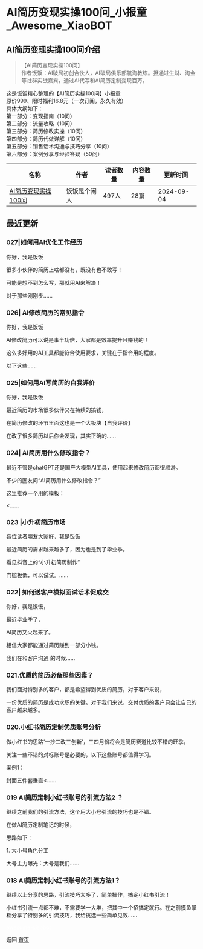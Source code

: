 # AI简历变现实操100问_小报童_Awesome_XiaoBOT

## AI简历变现实操100问介绍
> 【AI简历变现实操100问】    
作者饭饭：AI破局初创合伙人，AI破局俱乐部航海教练。担通过生财、淘金等社群实战嘉宾，通过AI代写和Ai简历定制变现百万。    
    
这是饭饭精心整理的【AI简历实操100问】小报童    
原价999、限时福利16.8元（一次订阅，永久有效）    
具体大纲如下：    
第一部分：变现指南（10问）    
第二部分：流量攻略（10问）    
第三部分：简历修改实操（10问）    
第四部分：简历代做详解（10问）    
第五部分：销售话术沟通与技巧分享（10问）    
第六部分：案例分享与经验答疑（50问）  
  


|名称|作者|读者数量|内容数量|更新时间|
|---|---|---|---|---|
|[AI简历变现实操100问](https://xiaobot.net/p/F49091?refer=0b133df9-27dc-423b-8101-639049001c13)|饭饭是个闲人|497人|28篇|2024-09-04|

## 最近更新
### 027|如何用AI优化工作经历

你好，我是饭饭

很多小伙伴的简历上啥都没有，既没有也不敢写！

可能是想不到怎么写，那就用AI来解决！

对于那些刚刚步......

### 026| AI修改简历的常见指令

你好，我是饭饭

AI修改简历可以说是事半功倍，大家都是效率提升且赚钱的！

这么多好用的AI工具都能符合使用要求，关键在于指令用的程度。

以下这些......

### 025|如何用AI写简历的自我评价

你好，我是饭饭

最近简历的市场很多伙伴又在持续的搞钱，

在简历修改的环节里面这也是一个大板块【自我评价】

在改了很多简历以后你会发现，其实正确的......

### 024| AI简历用什么修改指令？

最近不管是chatGPT还是国产大模型AI工具，使用起来修改简历都很顺滑。

不少的圈友问“AI简历用什么修改指令？”

这里推荐一个用的模板：

<......

### 023 |小升初简历市场

各位读者朋友大家好，我是饭饭

最近简历的需求越来越多了，因为也是到了毕业季。

看见抖音上的“小升初简历制作”

门槛极低，可以试试。......

### 022| 如何送客户模拟面试话术促成交

你好，我是饭饭，

最近毕业季了，

AI简历又火起来了。

相信大家都能通过简历赚到一部分小钱。

我们在和客户沟通 的时候......

### 021.优质的简历必备那些因素？

我们面对特别多的客户，都是希望得到优质的简历，对于客户来说，

一份优质的简历是成功求职的关键。对于我们来说，交付优质的客户只会让自己的客户越来越多。

### 020.小红书简历定制优质账号分析

做小红书的思路‘一抄二改三创新’，三四月份将会是简历赛道比较不错的旺季，

关注一些不错的对标账号是必要的，以下这些账号都值得学习。

案例1：

封面五件套垂直<......

### 019 AI简历定制小红书账号的引流方法2 ？

继续之前我们的引流方法，这个用大小号引流的技巧也是不错。

在做AI简历定制笔记的时候，

思路如下：

1\. 大小号角色分工

大号主力曝光：大号是我们......

### 018 AI简历定制小红书账号的引流方法1？

继续以上分享的思路，引流技巧太多了，简单操作，搞定小红书引流！

小红书引流一点都不难，不需要学一大堆，把其中一个招搞定就行。在之前摸鱼掌柜分享了特别多的引流技巧，我给挑选一些简单见效......


<a href="https://github.com/Reno9527/awesome-xiaobot" style="color: white; text-decoration: none;">awesome-xiaobot</a>

返回 [首页](../README.md)
